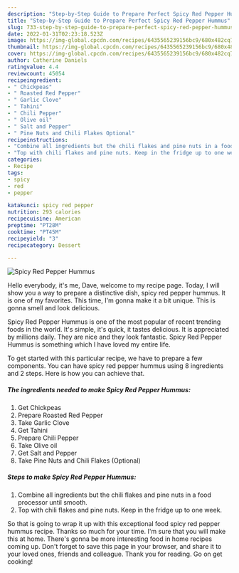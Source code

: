 ```yaml
---
description: "Step-by-Step Guide to Prepare Perfect Spicy Red Pepper Hummus"
title: "Step-by-Step Guide to Prepare Perfect Spicy Red Pepper Hummus"
slug: 733-step-by-step-guide-to-prepare-perfect-spicy-red-pepper-hummus
date: 2022-01-31T02:23:18.523Z
image: https://img-global.cpcdn.com/recipes/6435565239156bc9/680x482cq70/spicy-red-pepper-hummus-recipe-main-photo.jpg
thumbnail: https://img-global.cpcdn.com/recipes/6435565239156bc9/680x482cq70/spicy-red-pepper-hummus-recipe-main-photo.jpg
cover: https://img-global.cpcdn.com/recipes/6435565239156bc9/680x482cq70/spicy-red-pepper-hummus-recipe-main-photo.jpg
author: Catherine Daniels
ratingvalue: 4.4
reviewcount: 45054
recipeingredient:
- " Chickpeas"
- " Roasted Red Pepper"
- " Garlic Clove"
- " Tahini"
- " Chili Pepper"
- " Olive oil"
- " Salt and Pepper"
- " Pine Nuts and Chili Flakes Optional"
recipeinstructions:
- "Combine all ingredients but the chili flakes and pine nuts in a food processor until smooth."
- "Top with chili flakes and pine nuts. Keep in the fridge up to one week."
categories:
- Recipe
tags:
- spicy
- red
- pepper

katakunci: spicy red pepper 
nutrition: 293 calories
recipecuisine: American
preptime: "PT28M"
cooktime: "PT45M"
recipeyield: "3"
recipecategory: Dessert

---
```



![Spicy Red Pepper Hummus](https://img-global.cpcdn.com/recipes/6435565239156bc9/680x482cq70/spicy-red-pepper-hummus-recipe-main-photo.jpg)

Hello everybody, it's me, Dave, welcome to my recipe page. Today, I will show you a way to prepare a distinctive dish, spicy red pepper hummus. It is one of my favorites. This time, I'm gonna make it a bit unique. This is gonna smell and look delicious.



Spicy Red Pepper Hummus is one of the most popular of recent trending foods in the world. It's simple, it's quick, it tastes delicious. It is appreciated by millions daily. They are nice and they look fantastic. Spicy Red Pepper Hummus is something which I have loved my entire life.


To get started with this particular recipe, we have to prepare a few components. You can have spicy red pepper hummus using 8 ingredients and 2 steps. Here is how you can achieve that.

<!--inarticleads1-->

##### The ingredients needed to make Spicy Red Pepper Hummus:

1. Get  Chickpeas
1. Prepare  Roasted Red Pepper
1. Take  Garlic Clove
1. Get  Tahini
1. Prepare  Chili Pepper
1. Take  Olive oil
1. Get  Salt and Pepper
1. Take  Pine Nuts and Chili Flakes (Optional)




<!--inarticleads2-->

##### Steps to make Spicy Red Pepper Hummus:

1. Combine all ingredients but the chili flakes and pine nuts in a food processor until smooth.
1. Top with chili flakes and pine nuts. Keep in the fridge up to one week.




So that is going to wrap it up with this exceptional food spicy red pepper hummus recipe. Thanks so much for your time. I'm sure that you will make this at home. There's gonna be more interesting food in home recipes coming up. Don't forget to save this page in your browser, and share it to your loved ones, friends and colleague. Thank you for reading. Go on get cooking!

